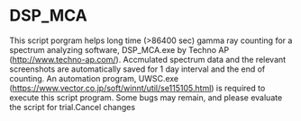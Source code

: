 # DSP_MCA

This script porgram helps long time (>86400 sec) gamma ray counting for a spectrum analyzing software, DSP_MCA.exe by Techno AP (http://www.techno-ap.com/).
Accmulated spectrum data and the relevant screenshots are automatically saved for 1 day interval and the end of counting.
An automation program, UWSC.exe (https://www.vector.co.jp/soft/winnt/util/se115105.html) is required to execute this script program.
Some bugs may remain, and please evaluate the script for trial.Cancel changes
